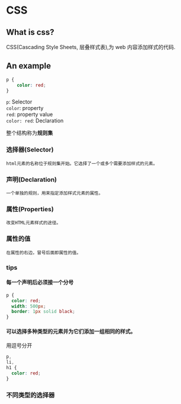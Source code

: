 # CSS

## What is css?

CSS(Cascading Style Sheets, 层叠样式表),为 web 内容添加样式的代码.

## An example

```css
p {
    color: red;
}

```

`p`: Selector\
`color`: property\
`red`: property value\
`color: red`: Declaration

整个结构称为**规则集**

### 选择器(Selector)

    html元素的名称位于规则集开始。它选择了一个或多个需要添加样式的元素。

### 声明(Declaration)

    一个单独的规则，用来指定添加样式元素的属性。

### 属性(Properties)

    改变HTML元素样式的途径。

### 属性的值

    在属性的右边，冒号后面即属性的值。

### tips

#### 每一个声明后必须接一个分号

```css
p {
  color: red;
  width: 500px;
  border: 1px solid black;
}
```

#### 可以选择多种类型的元素并为它们添加一组相同的样式。

用逗号分开

```css
p,
li,
h1 {
  color: red;
}
```

### 不同类型的选择器

